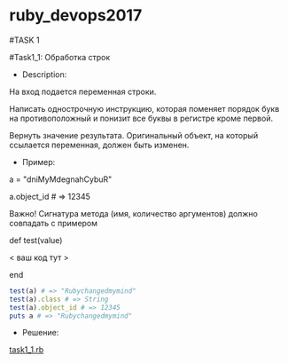 # ruby_devops2017
#TASK 1

#Task1_1: Обработка строк

* Description:

На вход подается переменная строки.

Написать однострочную инструкцию, которая поменяет порядок букв на противоположный и понизит все буквы в регистре кроме первой.

Вернуть значение результата. Оригинальный объект, на который ссылается переменная, должен быть изменен.

* Пример:

a = "dniMyMdegnahCybuR"

a.object_id # => 12345

Важно! Сигнатура метода (имя, количество аргументов) должно совпадать с примером

def test(value)

 < ваш код тут >
 
end
```ruby
test(a) # => "Rubychangedmymind"
test(a).class # => String
test(a).object_id # => 12345
puts a # => "Rubychangedmymind"
```

* Решение:

[task1_1.rb](scripts/task1_1.rb)

